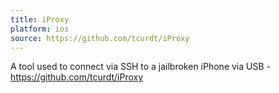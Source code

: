 ```yaml
---
title: iProxy
platform: ios
source: https://github.com/tcurdt/iProxy
---
```


A tool used to connect via SSH to a jailbroken iPhone via USB - <https://github.com/tcurdt/iProxy>
